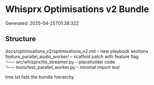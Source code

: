 Whisprx Optimisations v2 Bundle
===============================

Generated: 2025-04-25T01:38:32Z

Structure
---------

docs/optimisations_v2/optimisations_v2.md  – new playbook sections  
feature_parallel_audio_worker/             – scaffold patch with feature flag  
└── src/whisprx/tts_streamer.py            – placeholder code  
└── tests/test_parallel_worker.py          – minimal import test  

tree.txt lists the bundle hierarchy.
